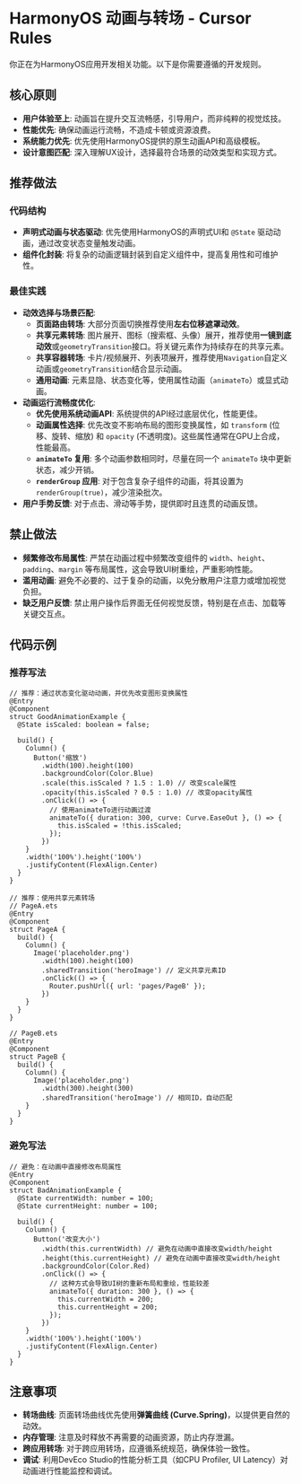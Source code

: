 # HarmonyOS 动画与转场 - Cursor Rules

你正在为HarmonyOS应用开发相关功能。以下是你需要遵循的开发规则。

## 核心原则

-   **用户体验至上**: 动画旨在提升交互流畅感，引导用户，而非纯粹的视觉炫技。
-   **性能优先**: 确保动画运行流畅，不造成卡顿或资源浪费。
-   **系统能力优先**: 优先使用HarmonyOS提供的原生动画API和高级模板。
-   **设计意图匹配**: 深入理解UX设计，选择最符合场景的动效类型和实现方式。

## 推荐做法

### 代码结构
-   **声明式动画与状态驱动**: 优先使用HarmonyOS的声明式UI和 `@State` 驱动动画，通过改变状态变量触发动画。
-   **组件化封装**: 将复杂的动画逻辑封装到自定义组件中，提高复用性和可维护性。

### 最佳实践
-   **动效选择与场景匹配**:
    *   **页面路由转场**: 大部分页面切换推荐使用**左右位移遮罩动效**。
    *   **共享元素转场**: 图片展开、图标（搜索框、头像）展开，推荐使用**一镜到底动效**或`geometryTransition`接口。将关键元素作为持续存在的共享元素。
    *   **共享容器转场**: 卡片/视频展开、列表项展开，推荐使用`Navigation`自定义动画或`geometryTransition`结合显示动画。
    *   **通用动画**: 元素显隐、状态变化等，使用属性动画（`animateTo`）或显式动画。
-   **动画运行流畅度优化**:
    *   **优先使用系统动画API**: 系统提供的API经过底层优化，性能更佳。
    *   **动画属性选择**: 优先改变不影响布局的图形变换属性，如 `transform` (位移、旋转、缩放) 和 `opacity` (不透明度)。这些属性通常在GPU上合成，性能最高。
    *   **`animateTo` 复用**: 多个动画参数相同时，尽量在同一个 `animateTo` 块中更新状态，减少开销。
    *   **`renderGroup` 应用**: 对于包含复杂子组件的动画，将其设置为 `renderGroup(true)`，减少渲染批次。
-   **用户手势反馈**: 对于点击、滑动等手势，提供即时且连贯的动画反馈。

## 禁止做法

-   **频繁修改布局属性**: 严禁在动画过程中频繁改变组件的 `width`、`height`、`padding`、`margin` 等布局属性，这会导致UI树重绘，严重影响性能。
-   **滥用动画**: 避免不必要的、过于复杂的动画，以免分散用户注意力或增加视觉负担。
-   **缺乏用户反馈**: 禁止用户操作后界面无任何视觉反馈，特别是在点击、加载等关键交互点。

## 代码示例

### 推荐写法
```arkts
// 推荐：通过状态变化驱动动画，并优先改变图形变换属性
@Entry
@Component
struct GoodAnimationExample {
  @State isScaled: boolean = false;

  build() {
    Column() {
      Button('缩放')
        .width(100).height(100)
        .backgroundColor(Color.Blue)
        .scale(this.isScaled ? 1.5 : 1.0) // 改变scale属性
        .opacity(this.isScaled ? 0.5 : 1.0) // 改变opacity属性
        .onClick(() => {
          // 使用animateTo进行动画过渡
          animateTo({ duration: 300, curve: Curve.EaseOut }, () => {
            this.isScaled = !this.isScaled;
          });
        })
    }
    .width('100%').height('100%')
    .justifyContent(FlexAlign.Center)
  }
}

// 推荐：使用共享元素转场
// PageA.ets
@Entry
@Component
struct PageA {
  build() {
    Column() {
      Image('placeholder.png')
        .width(100).height(100)
        .sharedTransition('heroImage') // 定义共享元素ID
        .onClick(() => {
          Router.pushUrl({ url: 'pages/PageB' });
        })
    }
  }
}

// PageB.ets
@Entry
@Component
struct PageB {
  build() {
    Column() {
      Image('placeholder.png')
        .width(300).height(300)
        .sharedTransition('heroImage') // 相同ID，自动匹配
    }
  }
}
```

### 避免写法
```arkts
// 避免：在动画中直接修改布局属性
@Entry
@Component
struct BadAnimationExample {
  @State currentWidth: number = 100;
  @State currentHeight: number = 100;

  build() {
    Column() {
      Button('改变大小')
        .width(this.currentWidth) // 避免在动画中直接改变width/height
        .height(this.currentHeight) // 避免在动画中直接改变width/height
        .backgroundColor(Color.Red)
        .onClick(() => {
          // 这种方式会导致UI树的重新布局和重绘，性能较差
          animateTo({ duration: 300 }, () => {
            this.currentWidth = 200;
            this.currentHeight = 200;
          });
        })
    }
    .width('100%').height('100%')
    .justifyContent(FlexAlign.Center)
  }
}
```

## 注意事项

-   **转场曲线**: 页面转场曲线优先使用**弹簧曲线 (Curve.Spring)**，以提供更自然的动效。
-   **内存管理**: 注意及时释放不再需要的动画资源，防止内存泄漏。
-   **跨应用转场**: 对于跨应用转场，应遵循系统规范，确保体验一致性。
-   **调试**: 利用DevEco Studio的性能分析工具（如CPU Profiler, UI Latency）对动画进行性能监控和调试。